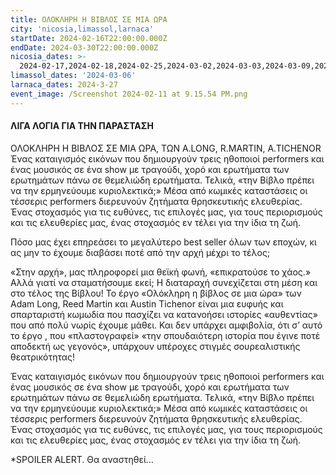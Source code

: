 ```yaml
---
title: ΟΛΟΚΛΗΡΗ Η ΒΙΒΛΟΣ ΣΕ ΜΙΑ ΩΡΑ
city: 'nicosia,limassol,larnaca'
startDate: 2024-02-16T22:00:00.000Z
endDate: 2024-03-30T22:00:00.000Z
nicosia_dates: >-
  2024-02-17,2024-02-18,2024-02-25,2024-03-02,2024-03-03,2024-03-09,2024-03-10,2024-03-16,2024-03-17,2024-03-23,2024-03-24,2024-03-30,2024-03-31,
limassol_dates: '2024-03-06'
larnaca_dates: 2024-3-27
event_image: /Screenshot 2024-02-11 at 9.15.54 PM.png
---
```


#### ΛΙΓΑ ΛΟΓΙΑ ΓΙΑ ΤΗΝ ΠΑΡΑΣΤΑΣΗ


ΟΛΟΚΛΗΡΗ Η ΒΙΒΛΟΣ ΣΕ ΜΙΑ ΩΡΑ, ΤΩΝ Α.LONG, R.MARTIN, A.TICHENOR
Ένας καταιγισμός εικόνων που δημιουργούν τρεις ηθοποιοί performers και ένας μουσικός σε ένα show με τραγούδι, χορό και ερωτήματα των ερωτημάτων πάνω σε θεμελιώδη ερωτήματα. Τελικά, «την Βίβλο πρέπει να την ερμηνεύουμε κυριολεκτικά;» Μέσα από κωμικές καταστάσεις οι τέσσερις performers διερευνούν ζητήματα θρησκευτικής ελευθερίας. Ένας στοχασμός για τις ευθύνες, τις επιλογές μας, για τους περιορισμούς και τις ελευθερίες μας, ένας στοχασμός εν τέλει για την ίδια τη ζωή.

Πόσο μας έχει επηρεάσει το μεγαλύτερο best seller όλων των εποχών, κι ας μην το έχουμε διαβάσει ποτέ από την αρχή μέχρι το τέλος;

«Στην αρχή», μας πληροφορεί μια θεϊκή φωνή, «επικρατούσε το χάος.» Αλλά γιατί να σταματήσουμε εκεί; Η διαταραχή συνεχίζεται στη μέση και στο τέλος της Βίβλου! Το έργο «Ολόκληρη η βίβλος σε μια ώρα» των Adam Long, Reed Martin και Austin Tichenor είναι μια ευφυής και σπαρταριστή κωμωδία που πασχίζει να κατανοήσει ιστορίες «αυθεντίας» που από πολύ νωρίς έχουμε μάθει. Και δεν υπάρχει αμφιβολία, ότι σ’ αυτό το έργο , που «πλαστογραφεί» «την σπουδαιότερη ιστορία που έγινε ποτέ αποδεκτή ως γεγονός», υπάρχουν υπέροχες στιγμές σουρεαλιστικής θεατρικότητας!

Ένας καταιγισμός εικόνων που δημιουργούν τρεις ηθοποιοί performers και ένας μουσικός σε ένα show με τραγούδι, χορό και ερωτήματα των ερωτημάτων πάνω σε θεμελιώδη ερωτήματα. Τελικά, «την Βίβλο πρέπει να την ερμηνεύουμε κυριολεκτικά;» Μέσα από κωμικές καταστάσεις οι τέσσερις performers διερευνούν ζητήματα θρησκευτικής ελευθερίας. Ένας στοχασμός για τις ευθύνες, τις επιλογές μας, για τους περιορισμούς και τις ελευθερίες μας, ένας στοχασμός εν τέλει για την ίδια τη ζωή. 

\*SPOILER ALERT. Θα αναστηθεί…
